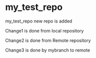 # my_test_repo
my_test_repo
new repo is added

Change1 is done from local repository

Change2 is done from Remote repository

Change3 is done by mybranch to remote


